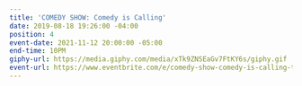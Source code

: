 ```yaml
---
title: 'COMEDY SHOW: Comedy is Calling'
date: 2019-08-18 19:26:00 -04:00
position: 4
event-date: 2021-11-12 20:00:00 -05:00
end-time: 10PM
giphy-url: https://media.giphy.com/media/xTk9ZNSEaGv7FtKY6s/giphy.gif
event-url: https://www.eventbrite.com/e/comedy-show-comedy-is-calling-tickets-199974778947
---
```


